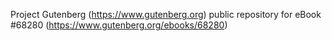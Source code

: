 Project Gutenberg (https://www.gutenberg.org) public repository for
eBook #68280 (https://www.gutenberg.org/ebooks/68280)
